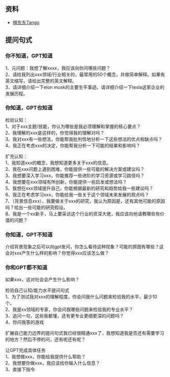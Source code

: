 
## 资料

- [檀东东Tango](https://www.bilibili.com/video/BV1Lg4y1c7fk/?spm_id_from=333.337.search-card.all.click&vd_source=4b806a5b4fc9caaf6e7e0cb9bd5da2a0)

## 提问句式

### 你不知道，GPT知道

1、元问题：我想了解xxxx，我应该向你问哪些问题？  
2、请给我列出xxx领域/行业相关的，最常用的50个概念，并做简单解释。如果有英文缩写，请给出完整的英文解释。  
3、请详细介绍一下elon musk的主要生平事迹。请详细介绍一下tesla这家企业的发展历程。  
  
### 你知道，GPT也知道

检验认知：  
1、对于xxx主题/技能，你认为哪些是我必须理解和掌握的核心要点？  
2、我理解的xxx是这样的，你觉得我的理解对吗？  
3、我对xxx有一些想法，你能帮我批判性地分析一下这些想法的优点和缺点吗？  
4、我正在考虑xxx的决定，你能帮我分析一下可能的结果和影响吗？  
  
扩充认知：  
1、我知道xxx的概念，我想知道更多关于xxx的信息。  
2、我在xxx问题上遇到困难，你能提供一些可能的解决方案或建议吗？  
3、我想要深入学习xxx，你能推荐一些进阶的学习资源或学习路径吗？  
4、我想要在xxx领域有所创新，你能提供一些启发或想法吗？  
5、我想在xxx领域提升自己，你能根据最新的研究和趋势给我一些建议吗？  
6、我正在考虑学习xxx，你能给我一些关于这个领域未来发展的观点吗？  
7、（背景信息xxx），我要做关于xxx的研究，我认为原因是，还有其他可能的原因吗？给出一些可能的研究假设。  
8、我是一个xx新手，马上要采访这个行业的资深大佬，我应该向他请教哪些有价值的问题？  
  
### 你知道，GPT不知道

介绍背景现象之后可以向gpt发问，你怎么看待这种现象？可能的原因有哪些？这会对xxx产生什么样的影响？你觉得xxx应该怎么做？  
  
### 你和GPT都不知道

如果xxx，这对社会会产生什么影响？  
  
检验自己认知/能力水平提问句式  
1、为了测试我对xxx的理解程度，你会问我什么问题来检验我的水平，最少10个。  
2、我是xx领域的专家，你会问我哪些问题来检验我的专业水平？  
3、追问一句，这些我都懂，还有更专业更细更深的问题吗？  
4、你问我答的游戏  
  
扩展自己能力边界的提问句式我已经很精通xxx了，我想知道我是否还有需要学习的地方？然后不停的问，还有呢还有呢？  
  
让GPT完成具体任务  
1、我想做xxx，你能给我提供什么帮助？  
2、我想要你做xxx，我应该给你输入什么信息？  
3、直接下指令
